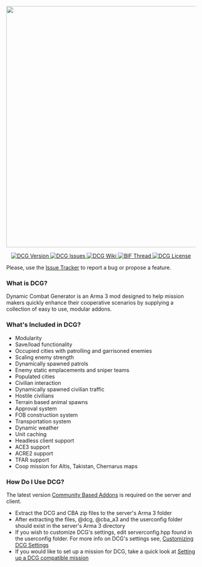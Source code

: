 <p align="center">
    <img src="https://github.com/nicholasclark-artist/DCG/blob/master/media/dcg_logo_M.png" width="640">
</p>

<p align="center">
    <a href="https://github.com/nicholasclark-artist/DCG/releases">
        <img src="https://img.shields.io/badge/Version-3.1.0.3-blue.svg?style=flat-square" alt="DCG Version">
    </a>
    <a href="https://github.com/nicholasclark-artist/DCG/issues">
        <img src="https://img.shields.io/github/issues/nicholasclark-artist/DCG.svg?style=flat-square" alt="DCG Issues">
    </a>
    <a href="https://github.com/nicholasclark-artist/DCG/wiki">
        <img src="https://img.shields.io/badge/DCG-Wiki-orange.svg?style=flat-square" alt="DCG Wiki">
    </a>
    <a href="https://forums.bistudio.com/topic/176544-coop-dynamic-combat-generator/">
        <img src="https://img.shields.io/badge/BIF-Thread-red.svg?style=flat-square" alt="BIF Thread">
    </a>
    <a href="https://github.com/nicholasclark-artist/DCG/blob/master/LICENSE">
        <img src="https://img.shields.io/badge/License-GPLv2-lightgrey.svg?style=flat-square" alt="DCG License">
    </a>
</p>

Please, use the [Issue Tracker](https://github.com/nicholasclark-artist/DCG/issues) to report a bug or propose a feature.

### What is DCG?
Dynamic Combat Generator is an Arma 3 mod designed to help mission makers quickly enhance their cooperative scenarios by supplying a collection of easy to use, modular addons.

### What's Included in DCG?
- Modularity
- Save/load functionality
- Occupied cities with patrolling and garrisoned enemies
- Scaling enemy strength
- Dynamically spawned patrols
- Enemy static emplacements and sniper teams
- Populated cities
- Civilian interaction
- Dynamically spawned civilian traffic
- Hostile civilians
- Terrain based animal spawns
- Approval system
- FOB construction system
- Transportation system
- Dynamic weather
- Unit caching
- Headless client support
- ACE3 support
- ACRE2 support
- TFAR support
- Coop mission for Altis, Takistan, Chernarus maps

### How Do I Use DCG?
The latest version [Community Based Addons](https://forums.bistudio.com/topic/168277-cba-community-base-addons-arma-3/) is required on the server and client.

- Extract the DCG and CBA zip files to the server's Arma 3 folder
- After extracting the files, @dcg, @cba_a3 and the userconfig folder should exist in the server's Arma 3 directory
- If you wish to customize DCG's settings, edit serverconfig.hpp found in the userconfig folder. For more info on DCG's settings see, [Customizing DCG Settings](https://github.com/nicholasclark-artist/DCG/wiki/Customizing-DCG-Settings)
- If you would like to set up a mission for DCG, take a quick look at [Setting up a DCG compatible mission](https://github.com/nicholasclark-artist/DCG/wiki/Setting-up-a-DCG-compatible-mission)